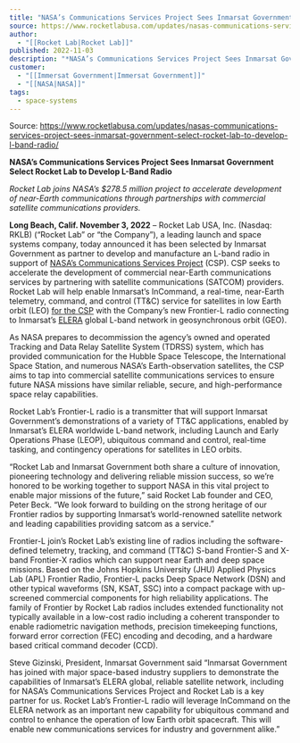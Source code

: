 ```yaml
---
title: "NASA’s Communications Services Project Sees Inmarsat Government Select Rocket Lab to Develop L-Band Radio  "
source: https://www.rocketlabusa.com/updates/nasas-communications-services-project-sees-inmarsat-government-select-rocket-lab-to-develop-l-band-radio/
author:
  - "[[Rocket Lab|Rocket Lab]]"
published: 2022-11-03
description: "*NASA’s Communications Services Project Sees Inmarsat Government Select Rocket Lab to Develop L-Band Radio*"
customer:
  - "[[Immersat Government|Immersat Government]]"
  - "[[NASA|NASA]]"
tags:
  - space-systems
---
```


Source: https://www.rocketlabusa.com/updates/nasas-communications-services-project-sees-inmarsat-government-select-rocket-lab-to-develop-l-band-radio/

**NASA’s Communications Services Project Sees Inmarsat Government Select Rocket Lab to Develop L-Band Radio**

*Rocket Lab joins NASA’s $278.5 million project to accelerate development of near-Earth communications through partnerships with commercial satellite communications providers.*

**Long Beach, Calif. November 3, 2022** – Rocket Lab USA, Inc. (Nasdaq: RKLB) (“Rocket Lab” or “the Company”), a leading launch and space systems company, today announced it has been selected by Inmarsat Government as partner to develop and manufacture an L-band radio in support of [NASA’s Communications Services Project](https://www1.grc.nasa.gov/space/communications-services-program/) (CSP). CSP seeks to accelerate the development of commercial near-Earth communications services by partnering with satellite communications (SATCOM) providers. Rocket Lab will help enable Inmarsat’s InCommand, a real-time, near-Earth telemetry, command, and control (TT&C) service for satellites in low Earth orbit (LEO) [for the CSP](https://www.inmarsat.com/en/news/latest-news/government/2022/nasa-selects-inmarsat-satellite-based-space-launch-tracking-and-command-system.html) with the Company’s new Frontier-L radio connecting to Inmarsat’s [ELERA](https://www.inmarsat.com/en/about/technology/elera.html) global L-band network in geosynchronous orbit (GEO).

As NASA prepares to decommission the agency’s owned and operated Tracking and Data Relay Satellite System (TDRSS) system, which has provided communication for the Hubble Space Telescope, the International Space Station, and numerous NASA’s Earth-observation satellites, the CSP aims to tap into commercial satellite communications services to ensure future NASA missions have similar reliable, secure, and high-performance space relay capabilities.

Rocket Lab’s Frontier-L radio is a transmitter that will support Inmarsat Government’s demonstrations of a variety of TT&C applications, enabled by Inmarsat’s ELERA worldwide L-band network, including Launch and Early Operations Phase (LEOP), ubiquitous command and control, real-time tasking, and contingency operations for satellites in LEO orbits.

“Rocket Lab and Inmarsat Government both share a culture of innovation, pioneering technology and delivering reliable mission success, so we’re honored to be working together to support NASA in this vital project to enable major missions of the future,” said Rocket Lab founder and CEO, Peter Beck. “We look forward to building on the strong heritage of our Frontier radios by supporting Inmarsat’s world-renowned satellite network and leading capabilities providing satcom as a service.”

Frontier-L join’s Rocket Lab’s existing line of radios including the software-defined telemetry, tracking, and command (TT&C) S-band Frontier-S and X-band Frontier-X radios which can support near Earth and deep space missions. Based on the Johns Hopkins University (JHU) Applied Physics Lab (APL) Frontier Radio, Frontier-L packs Deep Space Network (DSN) and other typical waveforms (SN, KSAT, SSC) into a compact package with up-screened commercial components for high reliability applications. The family of Frontier by Rocket Lab radios includes extended functionality not typically available in a low-cost radio including a coherent transponder to enable radiometric navigation methods, precision timekeeping functions, forward error correction (FEC) encoding and decoding, and a hardware based critical command decoder (CCD).

Steve Gizinski, President, Inmarsat Government said “Inmarsat Government has joined with major space-based industry suppliers to demonstrate the capabilities of Inmarsat’s ELERA global, reliable satellite network, including for NASA’s Communications Services Project and Rocket Lab is a key partner for us. Rocket Lab’s Frontier-L radio will leverage InCommand on the ELERA network as an important new capability for ubiquitous command and control to enhance the operation of low Earth orbit spacecraft. This will enable new communications services for industry and government alike.”

